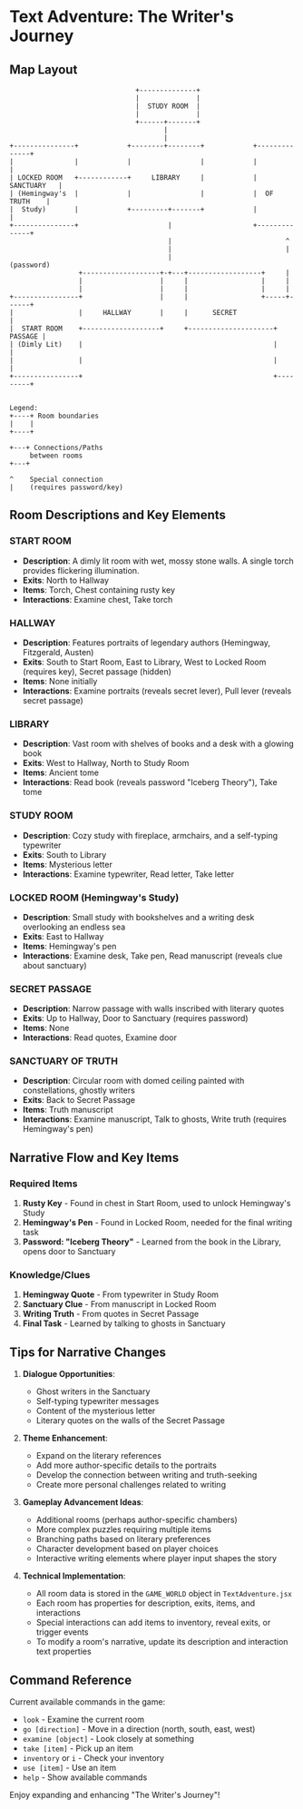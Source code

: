 # Text Adventure: The Writer's Journey

## Map Layout

```
                               +--------------+
                               |              |
                               |  STUDY ROOM  |
                               |              |
                               +------+-------+
                                      |
                                      |
+---------------+            +--------+--------+            +--------------+
|               |            |                 |            |              |
| LOCKED ROOM   +------------+     LIBRARY     |            |  SANCTUARY   |
| (Hemingway's  |            |                 |            |  OF TRUTH    |
|  Study)       |            +---------+-------+            |              |
+---------------+                      |                    +--------------+
                                       |                            ^
                                       |                            |
                                       |                       (password)
                 +-------------------+-+---+------------------+     |
                 |                   |     |                  |     |
                 |                   |     |                  |     |
+----------------+                   |     |                  +-----+------+
|                |     HALLWAY       |     |      SECRET              |
|  START ROOM    +-------------------+     +---------------------+ PASSAGE |
| (Dimly Lit)    |                                               |         |
|                |                                               |         |
+----------------+                                               +---------+


Legend:
+----+ Room boundaries
|    |
+----+

+---+ Connections/Paths
     between rooms
+---+

^    Special connection
|    (requires password/key)
```

## Room Descriptions and Key Elements

### START ROOM
- **Description**: A dimly lit room with wet, mossy stone walls. A single torch provides flickering illumination.
- **Exits**: North to Hallway
- **Items**: Torch, Chest containing rusty key
- **Interactions**: Examine chest, Take torch

### HALLWAY
- **Description**: Features portraits of legendary authors (Hemingway, Fitzgerald, Austen)
- **Exits**: South to Start Room, East to Library, West to Locked Room (requires key), Secret passage (hidden)
- **Items**: None initially
- **Interactions**: Examine portraits (reveals secret lever), Pull lever (reveals secret passage)

### LIBRARY
- **Description**: Vast room with shelves of books and a desk with a glowing book
- **Exits**: West to Hallway, North to Study Room
- **Items**: Ancient tome
- **Interactions**: Read book (reveals password "Iceberg Theory"), Take tome

### STUDY ROOM
- **Description**: Cozy study with fireplace, armchairs, and a self-typing typewriter
- **Exits**: South to Library
- **Items**: Mysterious letter
- **Interactions**: Examine typewriter, Read letter, Take letter

### LOCKED ROOM (Hemingway's Study)
- **Description**: Small study with bookshelves and a writing desk overlooking an endless sea
- **Exits**: East to Hallway
- **Items**: Hemingway's pen
- **Interactions**: Examine desk, Take pen, Read manuscript (reveals clue about sanctuary)

### SECRET PASSAGE
- **Description**: Narrow passage with walls inscribed with literary quotes
- **Exits**: Up to Hallway, Door to Sanctuary (requires password)
- **Items**: None
- **Interactions**: Read quotes, Examine door

### SANCTUARY OF TRUTH
- **Description**: Circular room with domed ceiling painted with constellations, ghostly writers
- **Exits**: Back to Secret Passage
- **Items**: Truth manuscript
- **Interactions**: Examine manuscript, Talk to ghosts, Write truth (requires Hemingway's pen)

## Narrative Flow and Key Items

### Required Items
1. **Rusty Key** - Found in chest in Start Room, used to unlock Hemingway's Study
2. **Hemingway's Pen** - Found in Locked Room, needed for the final writing task
3. **Password: "Iceberg Theory"** - Learned from the book in the Library, opens door to Sanctuary

### Knowledge/Clues
1. **Hemingway Quote** - From typewriter in Study Room
2. **Sanctuary Clue** - From manuscript in Locked Room
3. **Writing Truth** - From quotes in Secret Passage
4. **Final Task** - Learned by talking to ghosts in Sanctuary

## Tips for Narrative Changes

1. **Dialogue Opportunities**: 
   - Ghost writers in the Sanctuary
   - Self-typing typewriter messages
   - Content of the mysterious letter
   - Literary quotes on the walls of the Secret Passage

2. **Theme Enhancement**:
   - Expand on the literary references
   - Add more author-specific details to the portraits
   - Develop the connection between writing and truth-seeking
   - Create more personal challenges related to writing

3. **Gameplay Advancement Ideas**:
   - Additional rooms (perhaps author-specific chambers)
   - More complex puzzles requiring multiple items
   - Branching paths based on literary preferences
   - Character development based on player choices
   - Interactive writing elements where player input shapes the story

4. **Technical Implementation**:
   - All room data is stored in the `GAME_WORLD` object in `TextAdventure.jsx`
   - Each room has properties for description, exits, items, and interactions
   - Special interactions can add items to inventory, reveal exits, or trigger events
   - To modify a room's narrative, update its description and interaction text properties

## Command Reference

Current available commands in the game:
- `look` - Examine the current room
- `go [direction]` - Move in a direction (north, south, east, west)
- `examine [object]` - Look closely at something
- `take [item]` - Pick up an item
- `inventory` or `i` - Check your inventory
- `use [item]` - Use an item
- `help` - Show available commands

Enjoy expanding and enhancing "The Writer's Journey"! 